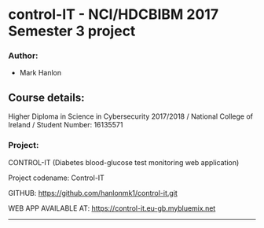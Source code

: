 # control-IT - NCI/HDCBIBM 2017 Semester 3 project #

### Author: ###
* Mark Hanlon

## Course details: ##
Higher Diploma in Science in Cybersecurity 2017/2018 /
National College of Ireland /
Student Number: 16135571

### Project: ###
CONTROL-IT
(Diabetes blood-glucose test monitoring web application)

Project codename: Control-IT

GITHUB:
https://github.com/hanlonmk1/control-it.git

WEB APP AVAILABLE AT:
https://control-it.eu-gb.mybluemix.net

-------------------------------------------------------------












